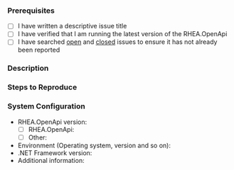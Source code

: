 ### Prerequisites

- [ ] I have written a descriptive issue title
- [ ] I have verified that I am running the latest version of the RHEA.OpenApi
- [ ] I have searched [open](https://github.com/RHEAGROUP/OPENAPI/issues) and [closed](https://github.com/RHEAGROUP/OPENAPI/issues?q=is%3Aissue+is%3Aclosed) issues to ensure it has not already been reported

### Description
<!-- A description of the bug or feature -->

### Steps to Reproduce
<!-- List of steps, sample code, failing test or link to a project that reproduces the behavior -->

### System Configuration
<!-- Tell us about the environment where you are experiencing the bug -->

- RHEA.OpenApi version:
  - [ ] RHEA.OpenApi:         
  - [ ] Other:              
- Environment (Operating system, version and so on):
- .NET Framework version:
- Additional information:

<!-- Thanks for reporting the issue to RHEA.OpenApi! -->